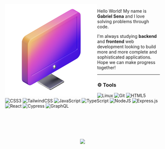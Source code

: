 <img src="computer.png" min-width="300px" max-width="300px" width="300px" align="left">

<p align="left"> 
Hello World! My name is <strong>Gabriel Sena</strong> and I love solving problems through code. 
</p>

<p align="left">
I'm always studying <strong>backend</strong> and <strong>frontend</strong> web development looking to build more and more complete and sophisticated applications. Hope we can make progress together!
</p>

---

### :gear: Tools
![Linux](https://img.shields.io/badge/Linux-white?style=flat-square&logo=linux&logoColor=black)
![Git](https://img.shields.io/badge/Git-3F00E1.svg?style=flat-square&logo=git&logoColor=white)
![HTML5](https://img.shields.io/badge/HTML5-3F00E1.svg?style=flat-square&logo=html5&logoColor=white)
![CSS3](https://img.shields.io/badge/CSS3-3F00E1.svg?style=flat-square&logo=css3&logoColor=white)
![TailwindCSS](https://img.shields.io/badge/Tailwindcss-3F00E1.svg?style=flat-square&logo=tailwind-css&logoColor=white)
![JavaScript](https://img.shields.io/badge/Javascript-3F00E1.svg?style=flat-square&logo=javascript&logoColor=white)
![TypeScript](https://img.shields.io/badge/Typescript-3F00E1.svg?style=flat-square&logo=typescript&logoColor=white)
![NodeJS](https://img.shields.io/badge/Node.js-3F00E1?style=flat-square&logo=node.js&logoColor=white)
![Express.js](https://img.shields.io/badge/Express.js-3F00E1.svg?style=flat-square&logo=express&logoColor=white)
![React](https://img.shields.io/badge/React-3F00E1.svg?style=flat-square&logo=react&logoColor=white)
![Cypress](https://img.shields.io/badge/-Cypress-3F00E1?style=flat-square&logo=cypress&logoColor=white)
![GraphQL](https://img.shields.io/badge/-GraphQL-3F00E1?style=flat-square&logo=graphql&logoColor=white)

<br><br>
--- 
<p align = "center">
  <img src = "https://github-readme-streak-stats.herokuapp.com?user=stardusteight-d4c&theme=buefy&hide_border=true" width="350" align="center">
</p>


  
